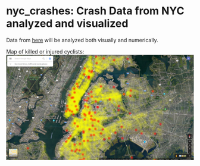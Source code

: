 # nyc_crashes: Crash Data from NYC analyzed and visualized
Data from [here](https://data.cityofnewyork.us/Public-Safety/Motor-Vehicle-Collisions-Crashes/h9gi-nx95) will be analyzed both visually and numerically.

Map of killed or injured cyclists:
![map of bike crashes](./crashes_bicycle_heatmap.png)

